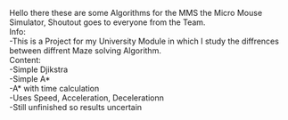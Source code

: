 Hello there these are some Algorithms for the MMS the Micro Mouse Simulator, Shoutout goes to everyone from the Team.  
Info:  
-This is a Project for my University Module in which I study the diffrences between diffrent Maze solving Algorithm.   
Content:  
-Simple Djikstra  
-Simple A*  
-A* with time calculation  
  -Uses Speed, Acceleration, Decelerationn  
  -Still unfinished so results uncertain  

